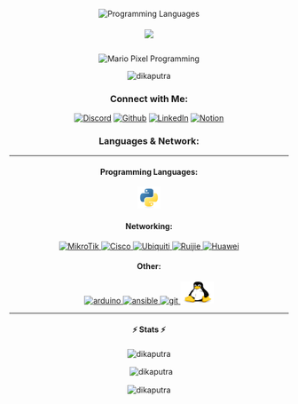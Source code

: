 <!-- https://rahuldkjain.github.io/gh-profile-readme-generator/ -->

<!-- Banner -->
<!-- src=https://github.com/Anmol-Baranwal/Cool-GIFs-For-GitHub/blob/main/README.md#awesome-banners -->
<p align="center">
  <img alt="Programming Languages" width="900" src="https://bit.ly/banner-v1">
</p>

<!-- Created Typing Gif -->
<!-- src=https://readme-typing-svg.herokuapp.com -->
<h5 align="center">
  <img 
    src="https://readme-typing-svg.herokuapp.com/?font=Righteous&duration=4500&color=0071EF&width=500&height=40&center=true&lines=Hello+from+the+open-source+Universe!+🌏;I'm+Dika+Aditya+Putra+👋🏻;"/>
</h5>

<!-- Banner v2 -->
<p align="center">
  <img align="center" alt="Mario Pixel Programming" width="900" src="https://user-images.githubusercontent.com/74038190/225813708-98b745f2-7d22-48cf-9150-083f1b00d6c9.gif">
</p>

<!-- Profile Views Github -->
<!-- src=https://github.com/antonkomarev/github-profile-views-counter -->
<p align="center"> <img src="https://komarev.com/ghpvc/?username=dikanappoleonz&label=Profile%20views&color=0e75b6&style=flat-square" alt="dikaputra" /></p>

<!-- Contact Me -->
<!-- src-color=https://www.colorhexa.com/ -->
<h3 align="center">Connect with Me:</h3>
<p align="center">
  <!-- Discord -->
  <a href="https://discord.com/invite/3K5sD3T5"><img src="https://img.shields.io/static/v1?logo=discord&label=&message=Discord&color=36393f&style=flat-square" alt="Discord"></a>
  <!-- Github -->
  <a href=""><img src="https://img.shields.io/static/v1?logo=github&label=&message=Github&color=36393f&style=flat-square" alt="Github"></a>
  <!-- LinkedIn -->
  <a href="https://www.linkedin.com/in/dika-aditya-putra-b92756251/"><img src="https://img.shields.io/static/v1?logo=linkedin&label=&message=LinkedIn&color=1261ff&style=flat-square" alt="LinkedIn"></a>
  <!-- Notion -->
   <a href="https://ringed-single-6e8.notion.site/Dika-Aditya-Putra-bef45a342c094222a65071901b277c6d"><img src="https://img.shields.io/static/v1?logo=notion&label=&message=Notion&color=36393f&style=flat-square" alt="Notion"></a>
</p>

<!-- Hard Skill -->
<h3 align="center">Languages & Network:</h3>
<hr>
<!-- Languages -->
<h4 align="center">Programming Languages:</h4>
<p align="center">
  <!-- Python -->
  <a href="https://www.python.org" target="_blank" rel="noreferrer"> <img
        src="https://raw.githubusercontent.com/devicons/devicon/master/icons/python/python-original.svg" alt="python"
        width="40" height="40" /> </a>
</p>

<!-- Convert to SVG -->
<!-- src=https://svgur.com/ -->
<!-- Network -->
<h4 align="center">Networking:</h4>
<p align="center">
  <!-- MikroTik -->
  <a href="https://mikrotik.com/" target="_blank" rel="noreferrer"> <img
        src="https://svgshare.com/i/19pz.svg" alt="MikroTik"width="60" height="40" /> </a>
  <!-- Cisco -->
  <a href="https://www.cisco.com/" target="_blank" rel="noreferrer"> <img
        src="https://svgshare.com/i/19oC.svg" alt="Cisco"width="60" height="40" /> </a>
  <!-- Ubiquiti -->
  <a href="https://ui.com/wifi" target="_blank" rel="noreferrer"> <img
        src="https://svgshare.com/i/19qb.svg" alt="Ubiquiti"width="60" height="40" /> </a>
  <!-- Ruijie -->
  <a href="https://www.ruijienetworks.com/" target="_blank" rel="noreferrer"> <img
        src="https://svgshare.com/i/19qu.svg" alt="Ruijie"width="60" height="40" /> </a>
  <!-- Huawei -->
  <a href="https://e.huawei.com/en/solutions/enterprise-network" target="_blank" rel="noreferrer"> <img
        src="https://svgshare.com/i/19q2.svg" alt="Huawei"width="60" height="40" /> </a>
</p>

<!-- Other -->
<h4 align="center">Other:</h4>
<p align="center">
  <!-- Arduino -->
  <a href="https://www.arduino.cc/" target="_blank" rel="noreferrer"> <img
            src="https://cdn.worldvectorlogo.com/logos/arduino-1.svg" alt="arduino" width="60" height="40" /> </a>
  <!-- Ansible -->
  <a href="https://docs.ansible.com/" target="_blank" rel="noreferrer"> <img
            src="https://svgshare.com/i/19qS.svg" alt="ansible" width="60" height="40" /> </a>
  <!-- Git -->
  <a href="https://git-scm.com/" target="_blank" rel="noreferrer"> <img
            src="https://www.vectorlogo.zone/logos/git-scm/git-scm-icon.svg" alt="git" width="60" height="40" /> </a>
  <!-- Linux -->
  <a href="https://www.linux.org/" target="_blank" rel="noreferrer"> <img
            src="https://raw.githubusercontent.com/devicons/devicon/master/icons/linux/linux-original.svg" alt="linux"
            width="60" height="40" /> </a>
</p>
<hr>

<!-- Stats -->
<h4 align="center">⚡ Stats ⚡</h4>
<p align="center">
  <img align="center"
        src="https://github-readme-stats.vercel.app/api/top-langs?username=dikanappoleonz&show_icons=true&locale=en&layout=compact"
        alt="dikaputra" />
</p>

<p align="center">&nbsp;
  <img align="center"
        src="https://github-readme-stats.vercel.app/api?username=dikanappoleonz&show_icons=true&locale=en"
        alt="dikaputra" />
</p>

<p align="center">
  <img align="center" src="https://github-readme-streak-stats.herokuapp.com/?user=dikanappoleonz&" alt="dikaputra" />
</p>
